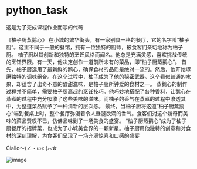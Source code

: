 # python_task
这是为了完成课程作业而写的代码



《柚子厨蒸鹅心》 在小城的繁华街头，有一家别具一格的餐厅，它的名字叫“柚子厨”。这里不同于一般的餐馆，拥有一位独特的厨师，被食客们亲切地称为柚子厨。 柚子厨以其创新和独特的烹饪风格而闻名。他总是充满灵感，喜欢挑战传统的烹饪界限。有一天，他决定创作一道前所未有的菜品，即“柚子厨蒸鹅心”。 首先，柚子厨选用了最新鲜的鹅心，确保食材的品质是绝对一流的。然后，他开始琢磨独特的调味组合。在这个过程中，柚子成为了他的秘密武器。这个看似普通的水果，却蕴含了出奇不意的酸甜滋味，是柚子厨所钟爱的食材之一。 蒸鹅心的制作过程并不简单，需要柚子厨高超的烹饪技巧。他巧妙地搭配了各种香料，让鹅心在蒸煮的过程中充分吸收了这些美味的滋味。而柚子的香气在蒸煮的过程中渗透其中，为整道菜品赋予了一种清新的层次感。 最终，当柚子厨将这道“柚子厨蒸鹅心”端到餐桌上时，整个餐厅弥漫着令人垂涎欲滴的香气。食客们对这个新奇而美味的菜品赞叹不已，仿佛品味到了一场美食的盛宴。 “柚子厨蒸鹅心”成为了柚子厨餐厅的招牌菜，也成为了小城美食界的一颗新星。柚子厨用他独特的创意和对食材的深刻理解，为食客们呈现了一场充满惊喜和口感的盛宴

Ciallo～(∠・ω< )⌒☆

![image](https://github.com/2841006960/python_task/blob/main/7e476335c0ecb30b4204aec2a4bf196fbf2bd9c68b1d3fa29.gif)